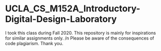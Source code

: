 # UCLA_CS_M152A_Introductory-Digital-Design-Laboratory

I took this class during Fall 2020. This repository is mainly for inspirations for similar assignments only. /n 
Please be aware of the consequences of code plagiarism. Thank you. 

